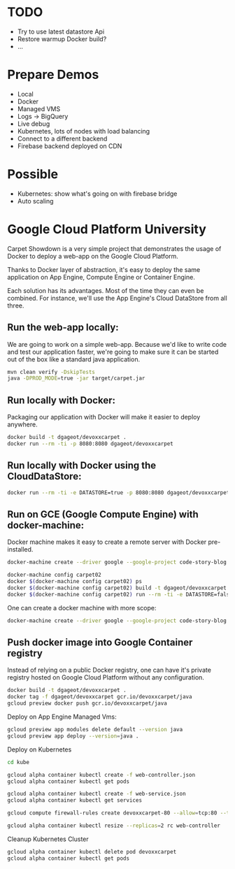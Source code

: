 # TODO

- Try to use latest datastore Api
- Restore warmup Docker build?
- ...

# Prepare Demos

- Local
- Docker
- Managed VMS
- Logs -> BigQuery
- Live debug
- Kubernetes, lots of nodes with load balancing
- Connect to a different backend
- Firebase backend deployed on CDN

# Possible

- Kubernetes: show what's going on with firebase bridge
- Auto scaling

# Google Cloud Platform University

Carpet Showdown is a very simple project that demonstrates the usage of Docker
to deploy a web-app on the Google Cloud Platform.

Thanks to Docker layer of abstraction, it's easy to deploy the same application
on App Engine, Compute Engine or Container Engine.

Each solution has its advantages. Most of the time they can even be combined.
For instance, we'll use the App Engine's Cloud DataStore from all three.

## Run the web-app locally:

We are going to work on a simple web-app. Because we'd like to write code and test our application faster, we're going
to make sure it can be started out of the box like a standard java application.

```bash
mvn clean verify -DskipTests
java -DPROD_MODE=true -jar target/carpet.jar
```

## Run locally with Docker:

Packaging our application with Docker will make it easier to deploy anywhere.

```bash
docker build -t dgageot/devoxxcarpet .
docker run --rm -ti -p 8080:8080 dgageot/devoxxcarpet
```

## Run locally with Docker using the CloudDataStore:

```bash
docker run --rm -ti -e DATASTORE=true -p 8080:8080 dgageot/devoxxcarpet
```

## Run on GCE (Google Compute Engine) with docker-machine:

Docker machine makes it easy to create a remote server with Docker pre-installed.

```bash
docker-machine create --driver google --google-project code-story-blog --google-zone europe-west1-d --google-machine-type n1-standard-1 carpet02

docker-machine config carpet02
docker $(docker-machine config carpet02) ps
docker $(docker-machine config carpet02) build -t dgageot/devoxxcarpet .
docker $(docker-machine config carpet02) run --rm -ti -e DATASTORE=false -p 80:8080 dgageot/devoxxcarpet
```

One can create a docker machine with more scope:

```bash
docker-machine create --driver google --google-project code-story-blog --google-zone europe-west1-d --google-machine-type n1-standard-1 --google-scopes "https://www.googleapis.com/auth/compute,https://www.googleapis.com/auth/devstorage.read_write,https://www.googleapis.com/auth/datastore,https://www.googleapis.com/auth/logging.write,https://www.googleapis.com/auth/cloud-platform" carpet03
```

## Push docker image into Google Container registry

Instead of relying on a public Docker registry, one can have it's private
registry hosted on Google Cloud Platform without any configuration.

```bash
docker build -t dgageot/devoxxcarpet .
docker tag -f dgageot/devoxxcarpet gcr.io/devoxxcarpet/java
gcloud preview docker push gcr.io/devoxxcarpet/java
```















Deploy on App Engine Managed Vms:

```bash
gcloud preview app modules delete default --version java
gcloud preview app deploy --version=java .
```

Deploy on Kubernetes

```bash
cd kube

gcloud alpha container kubectl create -f web-controller.json
gcloud alpha container kubectl get pods

gcloud alpha container kubectl create -f web-service.json
gcloud alpha container kubectl get services

gcloud compute firewall-rules create devoxxcarpet-80 --allow=tcp:80 --target-tags k8s-cluster-node

gcloud alpha container kubectl resize --replicas=2 rc web-controller
```

Cleanup Kubernetes Cluster

```bash
gcloud alpha container kubectl delete pod devoxxcarpet
gcloud alpha container kubectl get pods
```
